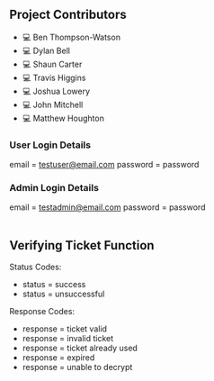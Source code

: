 ## Project Contributors

- 💻 Ben Thompson-Watson
- 💻 Dylan Bell
- 💻 Shaun Carter
- 💻 Travis Higgins
- 💻 Joshua Lowery
- 💻 John Mitchell
- 💻 Matthew Houghton

### User Login Details

email = testuser@email.com
password = password

### Admin Login Details

email = testadmin@email.com
password = password
<br>
<br>

## Verifying Ticket Function

Status Codes:

* status = success
* status = unsuccessful 

Response Codes:

* response = ticket valid
* response = invalid ticket
* response = ticket already used
* response = expired
* response = unable to decrypt